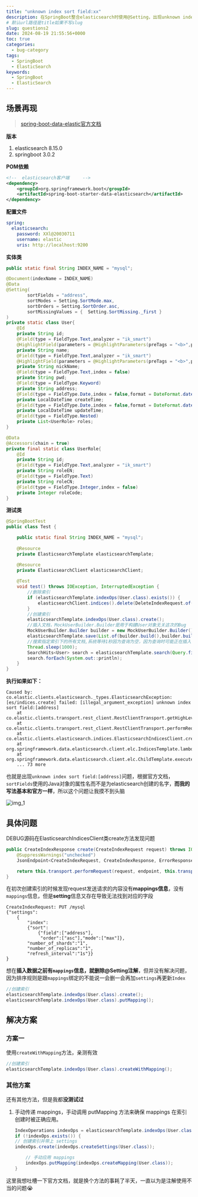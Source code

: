 ```yaml
---
title: "unknown index sort field:xx"
description: 在SpringBoot整合elasticsearch时使用@Setting，出现unknown index sort field:[address]
# 默认url路径是title如果不写slug
slug: questions2
date: 2024-08-19 21:55:56+0000
toc: true
categories:
  - bug-category
tags:
  - SpringBoot
  - ElasticSearch
keywords:
  - SpringBoot
  - ElasticSearch
---
```


## 场景再现

>  [spring-boot-data-elastic官方文档](https://docs.spring.io/spring-data/elasticsearch/reference/elasticsearch/object-mapping.html)

**版本**

1. elasticsearch 8.15.0
2. springboot 3.0.2

**POM依赖**

```xml
<!--  elasticsearch客户端     -->
<dependency>
    <groupId>org.springframework.boot</groupId>
    <artifactId>spring-boot-starter-data-elasticsearch</artifactId>
</dependency>
```

**配置文件**

```yml
spring:
  elasticsearch:
    password: XXl@20030711
    username: elastic
    uris: http://localhost:9200
```

**实体类**

```java
public static final String INDEX_NAME = "mysql";

@Document(indexName = INDEX_NAME)
@Data
@Setting(
        sortFields = "address",
        sortModes = Setting.SortMode.max,
        sortOrders = Setting.SortOrder.asc,
        sortMissingValues = {  Setting.SortMissing._first }
)
private static class User{
    @Id
    private String id;
    @Field(type = FieldType.Text,analyzer = "ik_smart")
    @HighlightField(parameters = @HighlightParameters(preTags = "<b>",postTags = "</b>"))
    private String name;
    @Field(type = FieldType.Text,analyzer = "ik_smart")
    @HighlightField(parameters = @HighlightParameters(preTags = "<b>",postTags = "</b>"))
    private String nickName;
    @Field(type = FieldType.Text,index = false)
    private String pwd;
    @Field(type = FieldType.Keyword)
    private String address;
    @Field(type = FieldType.Date,index = false,format = DateFormat.date_hour_minute_second)
    private LocalDateTime createTime;
    @Field(type = FieldType.Date,index = false,format = DateFormat.date_hour_minute_second)
    private LocalDateTime updateTime;
    @Field(type = FieldType.Nested)
    private List<UserRole> roles;
}

@Data
@Accessors(chain = true)
private final static class UserRole{
    @Id
    private String id;
    @Field(type = FieldType.Text,analyzer = "ik_smart")
    private String roleEN;
    @Field(type = FieldType.Text)
    private String roleCN;
    @Field(type = FieldType.Integer,index = false)
    private Integer roleCode;
}
```
**测试类**

```java
@SpringBootTest
public class Test {

    public static final String INDEX_NAME = "mysql";
    
    @Resource
    private ElasticsearchTemplate elasticsearchTemplate;

    @Resource
    private ElasticsearchClient elasticsearchClient;
    
    @Test
    void test() throws IOException, InterruptedException {
        //删除索引    
        if (elasticsearchTemplate.indexOps(User.class).exists()) {
            elasticsearchClient.indices().delete(DeleteIndexRequest.of(builder -> builder.index(INDEX_NAME)));
        }
        //创建索引    
        elasticsearchTemplate.indexOps(User.class).create();
        //插入文档，MockUserBuilder.Builder是用于构建User对象无关这次的Bug
        MockUserBuilder.Builder builder = new MockUserBuilder.Builder();
        elasticsearchTemplate.save(List.of(builder.build(),builder.build(),builder.build()));
        //搜索指定索引下的所有文档,系统等待1秒因为查询为空，因为查询时可能正在插入  
        Thread.sleep(1000);
        SearchHits<User> search = elasticsearchTemplate.search(Query.findAll(),User.class);
        search.forEach(System.out::println);
    }
}   
```

**执行如果如下：**

```text
Caused by: co.elastic.clients.elasticsearch._types.ElasticsearchException: [es/indices.create] failed: [illegal_argument_exception] unknown index sort field:[address]
	at co.elastic.clients.transport.rest_client.RestClientTransport.getHighLevelResponse(RestClientTransport.java:282)
	at co.elastic.clients.transport.rest_client.RestClientTransport.performRequest(RestClientTransport.java:148)
	at co.elastic.clients.elasticsearch.indices.ElasticsearchIndicesClient.create(ElasticsearchIndicesClient.java:266)
	at org.springframework.data.elasticsearch.client.elc.IndicesTemplate.lambda$doCreate$0(IndicesTemplate.java:138)
	at org.springframework.data.elasticsearch.client.elc.ChildTemplate.execute(ChildTemplate.java:71)
	... 73 more
```

也就是出现`unknown index sort field:[address]`问题，根据官方文档，`sortFields`使用的Java对象的属性名而不是为elasticsearch创建的名字，**而我的写法基本和官方一样**，所以这个问题让我摸不到头脑

![img_1](img/questions/2/img_1.png)

## 具体问题

DEBUG源码在ElasticsearchIndicesClient类create方法发现问题
```java
public CreateIndexResponse create(CreateIndexRequest request) throws IOException, ElasticsearchException {
    @SuppressWarnings("unchecked")
    JsonEndpoint<CreateIndexRequest, CreateIndexResponse, ErrorResponse> endpoint = (JsonEndpoint<CreateIndexRequest, CreateIndexResponse, ErrorResponse>) CreateIndexRequest._ENDPOINT;

    return this.transport.performRequest(request, endpoint, this.transportOptions);
}
```

在初次创建索引的时候发现request发送请求的内容没有**mappings信息**，没有`mappings`信息，但是**setting**信息又存在导致无法找到对应的字段

```text
CreateIndexRequest: PUT /mysql 
{"settings":
    {
        "index":
        {"sort":
            {"field":["address"],
             "order":["asc"],"mode":["max"]},
        "number_of_shards":"1",
        "number_of_replicas":"1",
        "refresh_interval":"1s"}}
}
```

想在**插入数据之前有`mappings`信息，就删除@Setting注解**，但并没有解决问题，因为排序规则是跟`mappings`绑定的不能说一会删一会再加`settings`再更新`Index`
```java
//创建索引
elasticsearchTemplate.indexOps(User.class).create();
elasticsearchTemplate.indexOps(User.class).putMapping();
```

## 解决方案

### 方案一

使用`createWithMapping`方法，亲测有效

```java
//创建索引
elasticsearchTemplate.indexOps(User.class).createWithMapping();
```

### 其他方案

还有其他方法，但是我都**没测试过**

1. 手动传递 mappings，手动调用 putMapping 方法来确保 mappings 在索引创建时被正确应用。

    ```java
    IndexOperations indexOps = elasticsearchTemplate.indexOps(User.class);
    if (!indexOps.exists()) {
    // 创建索引并带上 settings
    indexOps.create(indexOps.createSettings(User.class));
    
        // 手动应用 mappings
        indexOps.putMapping(indexOps.createMapping(User.class));
    }
    ```
这里我想吐槽一下官方文档，就是换个方法的事耗了半天，一直以为是注解使用不当的问题😭
